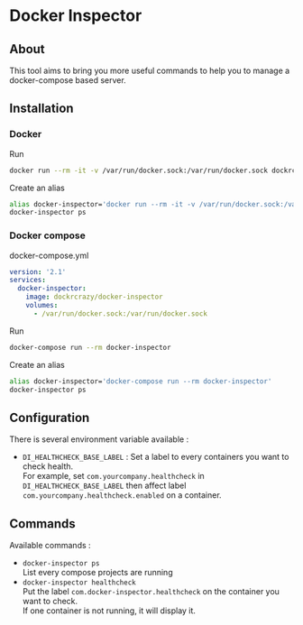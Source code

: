 # Docker Inspector

## About

This tool aims to bring you more useful commands to help you to manage a docker-compose based server.


## Installation

### Docker 

Run
```bash
docker run --rm -it -v /var/run/docker.sock:/var/run/docker.sock dockrcrazy/docker-inspector
```

Create an alias
```bash
alias docker-inspector='docker run --rm -it -v /var/run/docker.sock:/var/run/docker.sock dockrcrazy/docker-inspector'
docker-inspector ps
```

### Docker compose

docker-compose.yml
```yaml
version: '2.1'
services:
  docker-inspector:
    image: dockrcrazy/docker-inspector
    volumes:
      - /var/run/docker.sock:/var/run/docker.sock
```

Run
```bash
docker-compose run --rm docker-inspector
```

Create an alias
```bash
alias docker-inspector='docker-compose run --rm docker-inspector'
docker-inspector ps
```


## Configuration

There is several environment variable available :

- `DI_HEALTHCHECK_BASE_LABEL` : Set a label to every containers you want to check health.  
  For example, set `com.yourcompany.healthcheck` in `DI_HEALTHCHECK_BASE_LABEL` then affect label `com.yourcompany.healthcheck.enabled` on a container.
  
## Commands

Available commands :

- `docker-inspector ps`  
   List every compose projects are running 
- `docker-inspector healthcheck`  
   Put the label `com.docker-inspector.healthcheck` on the container you want to check.  
   If one container is not running, it will display it.